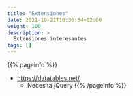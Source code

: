 ```yaml
---
title: "Extensiones"
date: 2021-10-21T10:36:54+02:00
weight: 100
description: >
  Extensiones interesantes
tags: []
---
```


{{% pageinfo %}}
 * https://datatables.net/
    * Necesita jQuery
{{% /pageinfo %}}


